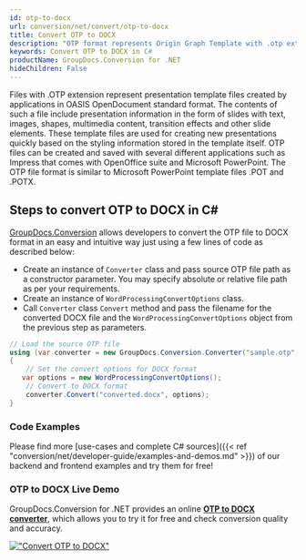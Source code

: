 ```yaml
---
id: otp-to-docx
url: conversion/net/convert/otp-to-docx
title: Convert OTP to DOCX
description: "OTP format represents Origin Graph Template with .otp extension. Learn how to convert OTP to DOCX file programmatically in C# language using GroupDocs.Conversion for .NET library."
keywords: Convert OTP to DOCX in C#
productName: GroupDocs.Conversion for .NET
hideChildren: False
---
```


Files with .OTP extension represent presentation template files created by applications in OASIS OpenDocument standard format. The contents of such a file include presentation information in the form of slides with text, images, shapes, multimedia content, transition effects and other slide elements. These template files are used for creating new presentations quickly based on the styling information stored in the template itself. OTP files can be created and saved with several different applications such as Impress that comes with OpenOffice suite and Microsoft PowerPoint. The OTP file format is similar to Microsoft PowerPoint template files .POT and .POTX.

## Steps to convert OTP to DOCX in C#

[GroupDocs.Conversion](https://products.groupdocs.com/conversion/net) allows developers to convert the OTP file to DOCX format in an easy and intuitive way just using a few lines of code as described below:

* Create an instance of `Converter` class and pass source OTP file path as a constructor parameter. You may specify absolute or relative file path as per your requirements. 
* Create an instance of `WordProcessingConvertOptions` class.
* Call `Converter` class `Convert` method and pass the filename for the converted DOCX file and the `WordProcessingConvertOptions` object from the previous step as parameters.

```csharp
// Load the source OTP file
using (var converter = new GroupDocs.Conversion.Converter("sample.otp"))
{
    // Set the convert options for DOCX format
   var options = new WordProcessingConvertOptions();
    // Convert to DOCX format
    converter.Convert("converted.docx", options);
}
```

### Code Examples

Please find more [use-cases and complete C# sources]({{< ref "conversion/net/developer-guide/examples-and-demos.md" >}}) of our backend and frontend examples and try them for free!

### OTP to DOCX Live Demo

GroupDocs.Conversion for .NET provides an online [**OTP to DOCX converter**](https://products.groupdocs.app/conversion/otp-to-docx), which allows you to try it for free and check conversion quality and accuracy.

[!["Convert OTP to DOCX"](conversion/net/images/convert-to-docx/convert-otp-to-docx.png)](https://products.groupdocs.app/conversion/otp-to-docx)